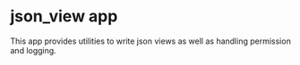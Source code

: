 # json_view app

This app provides utilities to write json views as well as handling permission
and logging.

